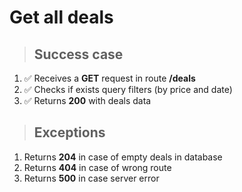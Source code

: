 # Get all deals

> ## Success case

1. ✅ Receives a **GET** request in route **/deals**
2. ✅ Checks if exists query filters (by price and date)
3. ✅ Returns **200** with deals data

> ## Exceptions

1. Returns **204** in case of empty deals in database
2. Returns **404** in case of wrong route
3. Returns **500** in case server error
